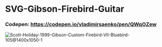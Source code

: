 # SVG-Gibson-Firebird-Guitar

### Codepen: https://codepen.io/vladimirsaenko/pen/QWqOZew

![Scott-Holiday-1999-Gibson-Custom-Firebird-VII-Bluebird-105@1400x1050-1](https://user-images.githubusercontent.com/56477695/161557813-42e3fe45-2c53-429a-a753-4d987969f4d7.jpg)
